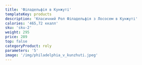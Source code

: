 ```yaml
---
title: 'Філадельфія в Кунжуті'
templateKey: products
description: 'Класичний Рол Філадельфія з Лососем в Кунжуті'
calories: '465,72 ккалл'
sku: 'sku-2'
weight: 295
price: 289
top: false
categoryProduct: roly
parameters: '5'
image: '/img/philadelphia_v_kunzhuti.jpeg'
---
```

